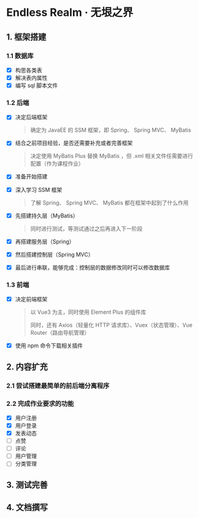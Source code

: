 # Endless Realm · 无垠之界

## 1. 框架搭建

### 1.1 数据库

- [x] 构思各类表
- [x] 解决表内属性
- [x] 编写 sql 脚本文件

### 1.2 后端

- [x] 决定后端框架

  > 确定为 JavaEE 的 SSM 框架，即 Spring、 Spring MVC、 MyBatis

- [x] 结合之前项目经验，是否还需要补充或者完善框架

  > 决定使用 MyBatis Plus 替换 MyBatis ，但 .xml 相关文件任需要进行配置（作为课程作业）

- [x] 准备开始搭建

- [x] 深入学习 SSM 框架

  > 了解 Spring、 Spring MVC、 MyBatis 都在框架中起到了什么作用

- [x] 先搭建持久层（MyBatis）

  > 同时进行测试，等测试通过之后再进入下一阶段

- [x] 再搭建服务层（Spring）

- [x] 然后搭建控制层（Spring MVC）

- [x] 最后进行串联，能够完成：控制层的数据修改同时可以修改数据库

### 1.3 前端

- [x] 决定前端框架

  > 以 Vue3 为主，同时使用 Element Plus 的组件库
  >
  > 同时，还有 Axios（轻量化 HTTP 请求库）、Vuex（状态管理）、Vue Router（路由导航管理）

- [x] 使用 npm 命令下载相关插件

## 2. 内容扩充

### 2.1 尝试搭建最简单的前后端分离程序

### 2.2 完成作业要求的功能

- [x] 用户注册
- [x] 用户登录
- [x] 发表动态
- [ ] 点赞
- [ ] 评论
- [ ] 用户管理
- [ ] 分类管理

## 3. 测试完善



## 4. 文档撰写